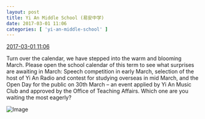 ```yaml
---
layout: post
title: Yi An Middle School (易安中学)
date: 2017-03-01 11:06
categories: [ 'yi-an-middle-school' ]
---
```


<div class="weibo-info">
  <a href="http://weibo.com/6074218720/ExKLwEJ6I">2017-03-01 11:06</a>
</div>

Turn over the calendar, we have stepped into the warm and blooming March. Please open the school calendar of this term to see what surprises are awaiting in March: Speech competition in early March, selection of the host of Yi An Radio and contest for studying overseas in mid March, and the Open Day for the public on 30th March – an event applied by Yi An Music Club and approved by the Office of Teaching Affairs. Which one are you waiting the most eagerly?

<!-- more -->

![Image](https://wx2.sinaimg.cn/mw690/006D4NLGgy1fd75lcbc5dg30m80llt8s.gif)

